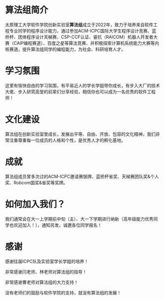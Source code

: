 # 算法组简介
太原理工大学软件学院创新实验室**算法组**成立于2022年，致力于培养来自软件工程专业同学的程序设计能力，通过参加ACM-ICPC国际大学生程序设计竞赛、蓝桥杯、团体程序设计天梯赛、CSP-CCF认证、睿抗（RAICOM）机器人开发者大赛（CAIP编程赛道）、百度之星等算法竞赛、并积极探索计算机系统能力大赛等内核赛道，提升算法组同学的编程能力，为社会、科研培育人才。
# 学习氛围
这里有愉快自由的学习氛围，有平易近人的学长学姐带你成长，有步入大厂的技术大佬、步入研究高堂的前辈们分享经验，相信你也可以成为一名优秀的软件工程师！ 
# 文化建设
算法组在创新实验室里成长，发展出平等、自由、开放、包容的文化精神，我们非常注重尊重每一位成员的人格和个性，是优秀人才的孵化基地。
# 成就
算法组成员曾多次过的ACM-ICPC邀请赛银牌、蓝桥杯省奖、天梯赛团队奖&个人奖、Robcom国奖&省奖等奖牌。
# 如何加入我们？
我们通常会在大一上学期前中旬（主）、大一下学期进行纳新（高年级能力优秀同学也欢迎加入！），通知另发，诚邀各位同学报名！
# 感谢
感谢往届ICPC队及实验室学长学姐的培养！

非常感谢闫老师、林老师对算法组的指导！

非常感谢曹老师对算法组的大力支持！

没有老师们的鼓励与软件学院的支持，就没有算法组的发展！

